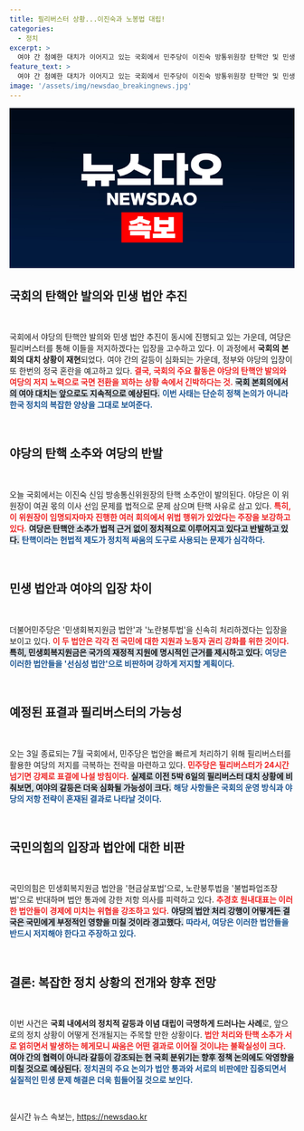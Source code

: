 ```yaml
---
title: 필리버스터 상황...이진숙과 노봉법 대립!
categories:
  - 정치
excerpt: >
  여야 간 첨예한 대치가 이어지고 있는 국회에서 민주당이 이진숙 방통위원장 탄핵안 및 민생지원금 법안을 발의하고, 국민의힘은 필리버스터로 저지하겠다고 예고했다. 국정 운영에 대한 강한 극복의지가 엿보이는 가운데, 긴박한 상황이 펼쳐질 예정이다.
feature_text: >
  여야 간 첨예한 대치가 이어지고 있는 국회에서 민주당이 이진숙 방통위원장 탄핵안 및 민생지원금 법안을 발의하고, 국민의힘은 필리버스터로 저지하겠다고 예고했다. 국정 운영에 대한 강한 극복의지가 엿보이는 가운데, 긴박한 상황이 펼쳐질 예정이다.
image: '/assets/img/newsdao_breakingnews.jpg'
---
```


<p><img src="/assets/img/newsdao_breakingnews.jpg" alt="implanttips 속보" /></p>

<h2 data-ke-size="size26">국회의 탄핵안 발의와 민생 법안 추진</h2>

<p data-ke-size="size16">&nbsp;</p>

<p>국회에서 야당의 탄핵안 발의와 민생 법안 추진이 동시에 진행되고 있는 가운데, 여당은 필리버스터를 통해 이들을 저지하겠다는 입장을 고수하고 있다. 이 과정에서 <strong>국회의 본회의 대치 상황이 재현</strong>되었다. 여야 간의 갈등이 심화되는 가운데, 정부와 야당의 입장이 또 한번의 정국 혼란을 예고하고 있다. <b><span style="color: #ee2323;">결국, 국회의 주요 활동은 야당의 탄핵안 발의와 여당의 저지 노력으로 국면 전환을 꾀하는 상황 속에서 긴박하다는 것.</span></b> <b><span style="background-color: #21538527;">국회 본회의에서의 여야 대치는 앞으로도 지속적으로 예상된다.</span></b> <b><span style="color: #1a5490;">이번 사태는 단순히 정책 논의가 아니라 한국 정치의 복잡한 양상을 그대로 보여준다.</span></b></p>

<p data-ke-size="size16">&nbsp;</p>

<h2 data-ke-size="size26">야당의 탄핵 소추와 여당의 반발</h2>

<p data-ke-size="size16">&nbsp;</p>

<p>오늘 국회에서는 이진숙 신임 방송통신위원장의 탄핵 소추안이 발의된다. 야당은 이 위원장이 여권 몫의 이사 선임 문제를 법적으로 문제 삼으며 탄핵 사유로 삼고 있다. <b><span style="color: #ee2323;">특히, 이 위원장이 임명되자마자 진행한 여러 회의에서 위법 행위가 있었다는 주장을 보강하고 있다.</span></b> <b><span style="background-color: #21538527;">여당은 탄핵안 소추가 법적 근거 없이 정치적으로 이루어지고 있다고 반발하고 있다.</span></b> <b><span style="color: #1a5490;">탄핵이라는 헌법적 제도가 정치적 싸움의 도구로 사용되는 문제가 심각하다.</span></b></p>

<p data-ke-size="size16">&nbsp;</p>

<h2 data-ke-size="size26">민생 법안과 여야의 입장 차이</h2>

<p data-ke-size="size16">&nbsp;</p>

<p>더불어민주당은 '민생회복지원금 법안'과 '노란봉투법'을 신속히 처리하겠다는 입장을 보이고 있다. <b><span style="color: #ee2323;">이 두 법안은 각각 전 국민에 대한 지원과 노동자 권리 강화를 위한 것이다.</span></b> <b><span style="background-color: #21538527;">특히, 민생회복지원금은 국가의 재정적 지원에 명시적인 근거를 제시하고 있다.</span></b> <b><span style="color: #1a5490;">여당은 이러한 법안들을 '선심성 법안'으로 비판하며 강하게 저지할 계획이다.</span></b></p>

<p data-ke-size="size16">&nbsp;</p>

<h2 data-ke-size="size26">예정된 표결과 필리버스터의 가능성</h2>

<p data-ke-size="size16">&nbsp;</p>

<p>오는 3일 종료되는 7월 국회에서, 민주당은 법안을 빠르게 처리하기 위해 필리버스터를 활용한 여당의 저지를 극복하는 전략을 마련하고 있다. <b><span style="color: #ee2323;">민주당은 필리버스터가 24시간 넘기면 강제로 표결에 나설 방침이다.</span></b> <b><span style="background-color: #21538527;">실제로 이전 5박 6일의 필리버스터 대치 상황에 비춰보면, 여야의 갈등은 더욱 심화될 가능성이 크다.</span></b> <b><span style="color: #1a5490;">해당 사항들은 국회의 운영 방식과 야당의 저항 전략이 혼재된 결과로 나타날 것이다.</span></b></p>

<p data-ke-size="size16">&nbsp;</p>

<h2 data-ke-size="size26">국민의힘의 입장과 법안에 대한 비판</h2>

<p data-ke-size="size16">&nbsp;</p>

<p>국민의힘은 민생회복지원금 법안을 '현금살포법'으로, 노란봉투법을 '불법파업조장법'으로 반대하며 법안 통과에 강한 저항 의사를 피력하고 있다. <b><span style="color: #ee2323;">추경호 원내대표는 이러한 법안들이 경제에 미치는 위협을 강조하고 있다.</span></b> <b><span style="background-color: #21538527;">야당의 법안 처리 강행이 어떻게든 결국은 국민에게 부정적인 영향을 미칠 것이라 경고했다.</span></b> <b><span style="color: #1a5490;">따라서, 여당은 이러한 법안들을 반드시 저지해야 한다고 주장하고 있다.</span></b></p>

<p data-ke-size="size16">&nbsp;</p>

<h2 data-ke-size="size26">결론: 복잡한 정치 상황의 전개와 향후 전망</h2>

<p data-ke-size="size16">&nbsp;</p>

<p>이번 사건은 <strong>국회 내에서의 정치적 갈등과 이념 대립이 극명하게 드러나는 사례</strong>로, 앞으로의 정치 상황이 어떻게 전개될지는 주목할 만한 상황이다. <b><span style="color: #ee2323;">법안 처리와 탄핵 소추가 서로 얽히면서 발생하는 헤게모니 싸움은 어떤 결과로 이어질 것이냐는 불확실성이 크다.</span></b> <b><span style="background-color: #21538527;">여야 간의 협력이 아니라 갈등이 강조되는 현 국회 분위기는 향후 정책 논의에도 악영향을 미칠 것으로 예상된다.</span></b> <b><span style="color: #1a5490;">정치권의 주요 논의가 법안 통과와 서로의 비판에만 집중되면서 실질적인 민생 문제 해결은 더욱 힘들어질 것으로 보인다.</span></b></p>

<p data-ke-size="size16">&nbsp;</p>
실시간 뉴스 속보는, <a href="https://newsdao.kr" rel="dofollow">https://newsdao.kr</a>



